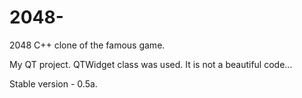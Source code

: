 2048-
=====

2048 С++ clone of the famous game.

My QT project. QTWidget class was used. It is not a beautiful code...

Stable version - 0.5a.
